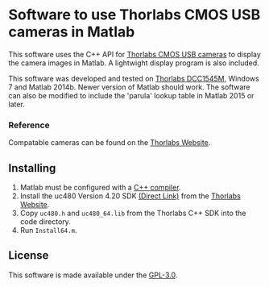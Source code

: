 # Software to use Thorlabs CMOS USB cameras in Matlab
This software uses the C++ API for [Thorlabs CMOS USB cameras](https://www.thorlabs.com/newgrouppage9.cfm?objectgroup_id=4024) to display the camera images in Matlab. A lightwight display program is also included. 

This software was developed and tested on [Thorlabs DCC1545M](https://www.thorlabs.com/thorproduct.cfm?partnumber=DCC1545M), Windows 7 and Matlab 2014b. Newer version of Matlab should work. The software can also be modified to include the 'parula' lookup table in Matlab 2015 or later. 

### Reference
Compatable cameras can be found on the [Thorlabs Website](https://www.thorlabs.com/newgrouppage9.cfm?objectgroup_id=4024).

## Installing 
1. Matlab must be configured with a [C++ compiler](https://www.mathworks.com/support/compilers.html). 
2. Install the uc480 Version 4.20 SDK [(Direct Link)](https://www.thorlabs.com/software//MUC/DCx/Software/ThorlabsDCx_camera_V4.20.zip) from the [Thorlabs Website](https://www.thorlabs.com/software_pages/ViewSoftwarePage.cfm?Code=ThorCam). 
3. Copy `uc480.h` and `uc480_64.lib` from the Thorlabs C++ SDK into the code directory.
4. Run `Install64.m`.

## License
This software is made available under the [GPL-3.0](LICENSE).
